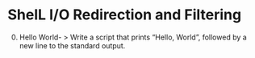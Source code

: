 # ShelL I/O Redirection and Filtering
0. Hello World- > Write a script that prints “Hello, World”, followed by a new line to the standard output.
